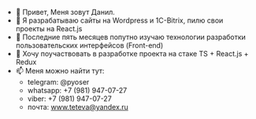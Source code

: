 - 👋 Привет, Меня зовут Данил.
- 👀 Я разрабатываю сайты на Wordpress и 1C-Bitrix, пилю свои проекты на React.js
- 🌱 Последние пять месяцев попутно изучаю технологии разработки пользовательских интерфейсов (Front-end)
- 💞️ Хочу поучаствовать в разработке проекта на стаке TS + React.js + Redux
- 📫 Меня можно найти тут:
  - telegram: @pyoser
  - whatsapp: +7 (981) 947-07-27
  - viber: +7 (981) 947-07-27
  - почта: www.teteva@yandex.ru
